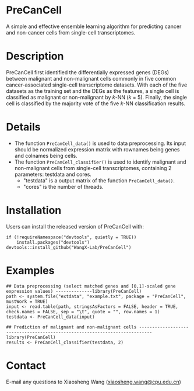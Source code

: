 # PreCanCell
A simple and effective ensemble learning algorithm for predicting cancer and non-cancer cells from single-cell transcriptomes.

# Description
PreCanCell first identified the differentially expressed genes (DEGs) between malignant and non-malignant cells commonly in five common cancer-associated single-cell transcriptome datasets. With each of the five datasets as the training set and the DEGs as the features, a single cell is classified as malignant or non-malignant by *k*-NN (*k* = 5). Finally, the single cell is classified by the majority vote of the five *k*-NN classification results.

# Details
+ The function `PreCanCell_data()` is used to data preprocessing. Its input should be normalized expression matrix with rownames being genes and colnames being cells.
+ The function `PreCanCell_classifier()` is used to identify malignant and non-malignant cells from single-cell transcriptomes, containing 2 parameters: testdata and cores.
  + "testdata" is a output matrix of the function `PreCanCell_data()`.
  + "cores" is the number of threads.

# Installation
Users can install the released version of PreCanCell with:
```
if (!requireNamespace("devtools", quietly = TRUE))
    install.packages("devtools")
devtools::install_github("WangX-Lab/PreCanCell")
```

# Examples
```
## Data preprocessing (select matched genes and [0,1]-scaled gene expression values) --------------library(PreCanCell)
path <- system.file("extdata", "example.txt", package = "PreCanCell", mustWork = TRUE)
input <- read.table(path, stringsAsFactors = FALSE, header = TRUE, check.names = FALSE, sep = "\t", quote = "", row.names = 1)
testdata <- PreCanCell_data(input)
```

```
## Prediction of malignant and non-malignant cells ---------------------------------------------------------------------------
library(PreCanCell)
results <- PreCanCell_classifier(testdata, 2)
```

# Contact
E-mail any questions to Xiaosheng Wang (xiaosheng.wang@cpu.edu.cn)
